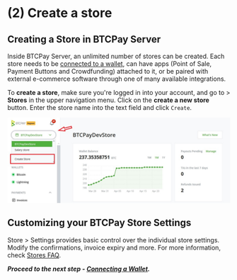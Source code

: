# (2) Create a store

## Creating a Store in BTCPay Server

Inside BTCPay Server, an unlimited number of stores can be created. Each store needs to be [connected to a wallet](./WalletSetup.md), can have apps (Point of Sale, Payment Buttons and Crowdfunding) attached to it, or be paired with external e-commerce software through one of many available integrations.

To **create a store**, make sure you're logged in into your account, and go to > **Stores** in the upper navigation menu. Click on the **create a new store** button. Enter the store name into the text field and click `Create`.

![BTCPayRegister2](./img/BTCPayGettingStartedStoreRegistration1.jpg)

## Customizing your BTCPay Store Settings

Store > Settings provides basic control over the individual store settings. Modify the confirmations, invoice expiry and more. For more information, check [Stores FAQ](./FAQ/Stores.md).

**_Proceed to the next step - [Connecting a Wallet](./WalletSetup.md)._**
